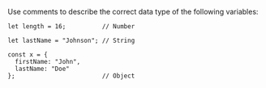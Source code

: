 Use comments to describe the correct data type of the following variables:

    let length = 16;          // Number
    
    let lastName = "Johnson"; // String
    
    const x = {
      firstName: "John",
      lastName: "Doe"
    };                        // Object
